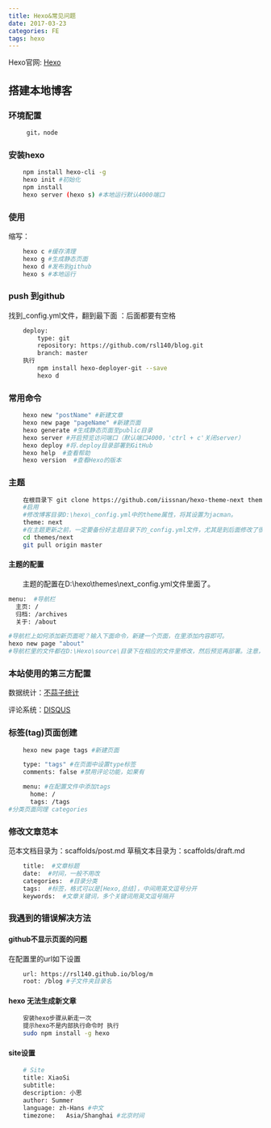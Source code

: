 ```yaml
---
title: Hexo&常见问题
date: 2017-03-23
categories: FE
tags: hexo
---
```

Hexo官网: [Hexo](https://hexo.io/)

## 搭建本地博客

### 环境配置

``` bash
	 git，node
```
### 安装hexo

``` bash
	npm install hexo-cli -g
	hexo init #初始化
	npm install
	hexo server (hexo s) #本地运行默认4000端口
```
<!-- more -->
### 使用
缩写：
``` bash
	hexo c #缓存清理
	hexo g #生成静态页面
	hexo d #发布到github
	hexo s #本地运行
```
### push 到github
找到_config.yml文件，翻到最下面 ：后面都要有空格

``` bash
	deploy:
		type: git
		repository: https://github.com/rsl140/blog.git
		branch: master
	执行
		npm install hexo-deployer-git --save
		hexo d
```
### 常用命令

``` bash
	hexo new "postName" #新建文章
	hexo new page "pageName" #新建页面
	hexo generate #生成静态页面至public目录
	hexo server #开启预览访问端口（默认端口4000，'ctrl + c'关闭server）
	hexo deploy #将.deploy目录部署到GitHub
	hexo help  #查看帮助
	hexo version  #查看Hexo的版本
```
### 主题

``` bash
	在根目录下 git clone https://github.com/iissnan/hexo-theme-next themes/next #其他类似
	#启用
	#修改博客目录D:\hexo\_config.yml中的theme属性，将其设置为jacman。
	theme: next
	#在主题更新之前，一定要备份好主题目录下的_config.yml文件，尤其是到后面修改了很多配置之后。
	cd themes/next
	git pull origin master
```
#### 主题的配置
　　主题的配置在D:\hexo\themes\next\_config.yml文件里面了。
``` bash
menu:  #导航栏
  主页: /
  归档: /archives
  关于: /about

#导航栏上如何添加新页面呢？输入下面命令，新建一个页面，在里添加内容即可。
hexo new page "about"
#导航栏里的文件都在D:\Hexo\source\目录下在相应的文件里修改，然后预览再部署。注意，修改任何的配置内容，都需要生成之后才有效。
```
### 本站使用的第三方配置

数据统计：[不蒜子统计](http://theme-next.iissnan.com/third-party-services.html#analytics-tencent)

评论系统：[DISQUS](http://theme-next.iissnan.com/third-party-services.html#disqus)

### 标签(tag)页面创建

``` bash
	hexo new page tags #新建页面

	type: "tags" #在页面中设置type标签
	comments: false #禁用评论功能，如果有

	menu: #在配置文件中添加tags
	  home: /
	  tags: /tags
#分类页面同理 categories
```

### 修改文章范本

范本文档目录为：scaffolds/post.md
草稿文本目录为：scaffolds/draft.md

``` bash
	title:  #文章标题
	date:  #时间，一般不用改
	categories:  #目录分类
	tags:  #标签，格式可以是[Hexo,总结]，中间用英文逗号分开
	keywords:  #文章关键词，多个关键词用英文逗号隔开
```

### 我遇到的错误解决方法

#### github不显示页面的问题
在配置里的url如下设置

``` bash
	url: https://rsl140.github.io/blog/m
	root: /blog #子文件夹目录名
```

#### hexo 无法生成新文章
``` bash
	安装hexo步骤从新走一次
	提示hexo不是内部执行命令时 执行
	sudo npm install -g hexo
```
#### site设置
``` bash
	# Site
	title: XiaoSi
	subtitle:
	description: 小思
	author: Summer
	language: zh-Hans #中文
	timezone:   Asia/Shanghai #北京时间
```
